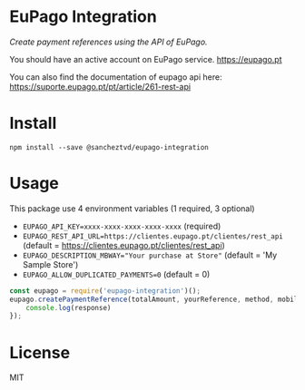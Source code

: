 # EuPago Integration

*Create payment references using the API of EuPago.*

You should have an active account on EuPago service. https://eupago.pt

You can also find the documentation of eupago api here: https://suporte.eupago.pt/pt/article/261-rest-api

# Install

`npm install --save @sancheztvd/eupago-integration`

# Usage
This package use 4 environment variables (1 required, 3 optional)
* `EUPAGO_API_KEY=xxxx-xxxx-xxxx-xxxx-xxxx` (required)
* `EUPAGO_REST_API_URL=https://clientes.eupago.pt/clientes/rest_api` (default = https://clientes.eupago.pt/clientes/rest_api)
* `EUPAGO_DESCRIPTION_MBWAY="Your purchase at Store"` (default = 'My Sample Store')
* `EUPAGO_ALLOW_DUPLICATED_PAYMENTS=0` (default = 0)

```js
const eupago = require('eupago-integration')();
eupago.createPaymentReference(totalAmount, yourReference, method, mobilePhoneNumber).then((response) => {
    console.log(response)
});
```

# License
MIT